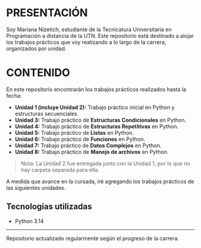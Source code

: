 # PRESENTACIÓN

Soy Mariana Nizetich, estudiante de la Tecnicatura Universitaria en Programación a distancia de la UTN. Este repositorio está destinado a alojar los trabajos prácticos que voy realizando a lo largo de la carrera, organizados por unidad.

# CONTENIDO

En este repositorio encontrarán los trabajos prácticos realizados hasta la fecha:
- **Unidad 1 (incluye Unidad 2):** Trabajo práctico inicial en Python y estructuras secuenciales.
- **Unidad 3:** Trabajo práctico de **Estructuras Condicionales** en Python.  
- **Unidad 4:** Trabajo práctico de **Estructuras Repetitivas** en Python.
- **Unidad 5:** Trabajo práctico de **Listas** en Python.
- **Unidad 6:** Trabajo práctico de **Funciones** en Python.
- **Unidad 7:** Trabajo práctico de **Datos Complejos** en Python.
- **Unidad 8:** Trabajo práctico de **Manejo de archivos** en Python.

> Nota: La Unidad 2 fue entregada junto con la Unidad 1, por lo que no hay carpeta separada para ella.

A medida que avance en la cursada, iré agregando los trabajos prácticos de las siguientes unidades.

## Tecnologías utilizadas
- Python 3.14

---

Repositorio actualizado regularmente según el progreso de la carrera.
